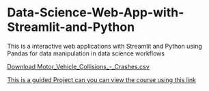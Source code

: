 # Data-Science-Web-App-with-Streamlit-and-Python
This is a interactive web applications with Streamlit and Python using Pandas for data manipulation in data science workflows

<a href="https://ufile.io/hnbkp59d" target="_blank" title="Download2">Download Motor_Vehicle_Collisions_-_Crashes.csv </span></a>

<a href="https://www.coursera.org/learn/data-science-streamlit-python" target="_blank" title="Download1"> This is a guided Project can you can view the course using this link  </span></a>
